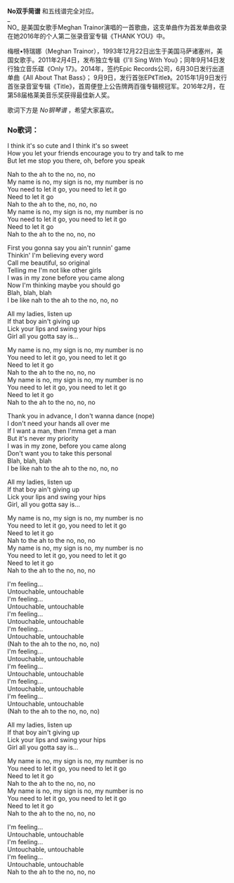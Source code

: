 

**No双手简谱** 和五线谱完全对应。  
_  
NO_ 是美国女歌手Meghan Trainor演唱的一首歌曲，这支单曲作为首发单曲收录在她2016年的个人第二张录音室专辑《THANK YOU》中。  
  
梅根•特瑞娜（Meghan Trainor），1993年12月22日出生于美国马萨诸塞州，美国女歌手。2011年2月4日，发布独立专辑《I'll Sing
With You》；同年9月14日发行独立音乐碟《Only 17》。2014年，签约Epic Records公司，6月30日发行出道单曲《All About
That Bass》；
9月9日，发行首张EP《Title》。2015年1月9日发行首张录音室专辑《Title》，首周便登上公告牌两百强专辑榜冠军。2016年2月，在第58届格莱美音乐奖获得最佳新人奖。  
  
歌词下方是 _No钢琴谱_ ，希望大家喜欢。

### No歌词：

I think it's so cute and I think it's so sweet  
How you let your friends encourage you to try and talk to me  
But let me stop you there, oh, before you speak

Nah to the ah to the no, no, no  
My name is no, my sign is no, my number is no  
You need to let it go, you need to let it go  
Need to let it go  
Nah to the ah to the, no, no, no  
My name is no, my sign is no, my number is no  
You need to let it go, you need to let it go  
Need to let it go  
Nah to the ah to the no, no, no

First you gonna say you ain't runnin' game  
Thinkin' I'm believing every word  
Call me beautiful, so original  
Telling me I'm not like other girls  
I was in my zone before you came along  
Now I'm thinking maybe you should go  
Blah, blah, blah  
I be like nah to the ah to the no, no, no

All my ladies, listen up  
If that boy ain't giving up  
Lick your lips and swing your hips  
Girl all you gotta say is...

My name is no, my sign is no, my number is no  
You need to let it go, you need to let it go  
Need to let it go  
Nah to the ah to the no, no, no  
My name is no, my sign is no, my number is no  
You need to let it go, you need to let it go  
Need to let it go  
Nah to the ah to the no, no, no

Thank you in advance, I don't wanna dance (nope)  
I don't need your hands all over me  
If I want a man, then I'mma get a man  
But it's never my priority  
I was in my zone, before you came along  
Don't want you to take this personal  
Blah, blah, blah  
I be like nah to the ah to the no, no, no

All my ladies, listen up  
If that boy ain't giving up  
Lick your lips and swing your hips  
Girl, all you gotta say is...

My name is no, my sign is no, my number is no  
You need to let it go, you need to let it go  
Need to let it go  
Nah to the ah to the no, no, no  
My name is no, my sign is no, my number is no  
You need to let it go, you need to let it go  
Need to let it go  
Nah to the ah to the no, no, no

I'm feeling...  
Untouchable, untouchable  
I'm feeling...  
Untouchable, untouchable  
I'm feeling...  
Untouchable, untouchable  
I'm feeling...  
Untouchable, untouchable  
(Nah to the ah to the no, no, no)  
I'm feeling...  
Untouchable, untouchable  
I'm feeling...  
Untouchable, untouchable  
I'm feeling...  
Untouchable, untouchable  
I'm feeling...  
Untouchable, untouchable  
(Nah to the ah to the no, no, no)

All my ladies, listen up  
If that boy ain't giving up  
Lick your lips and swing your hips  
Girl all you gotta say is...

My name is no, my sign is no, my number is no  
You need to let it go, you need to let it go  
Need to let it go  
Nah to the ah to the no, no, no  
My name is no, my sign is no, my number is no  
You need to let it go, you need to let it go  
Need to let it go  
Nah to the ah to the no, no, no

I'm feeling...  
Untouchable, untouchable  
I'm feeling...  
Untouchable, untouchable  
I'm feeling...  
Untouchable, untouchable  
Nah to the ah to the no, no, no

